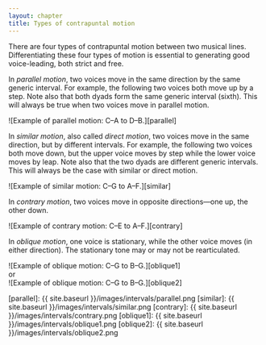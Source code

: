 ```yaml
---
layout: chapter
title: Types of contrapuntal motion
---
```



There are four types of contrapuntal motion between two musical lines. Differentiating these four types of motion is essential to generating good voice-leading, both strict and free.

In *parallel motion*, two voices move in the same direction by the same generic interval. For example, the following two voices both move up by a step. Note also that both dyads form the same generic interval (sixth). This will always be true when two voices move in parallel motion.

![Example of parallel motion: C–A to D–B.][parallel]

In *similar motion*, also called *direct motion*, two voices move in the same direction, but by different intervals. For example, the following two voices both move down, but the upper voice moves by step while the lower voice moves by leap. Note also that the two dyads are different generic intervals. This will always be the case with similar or direct motion.

![Example of similar motion: C–G to A–F.][similar]

In *contrary motion*, two voices move in opposite directions—one up, the other down.

![Example of contrary motion: C–E to A–F.][contrary]

In *oblique motion*, one voice is stationary, while the other voice moves (in either direction). The stationary tone may or may not be rearticulated.

![Example of oblique motion: C–G to B–G.][oblique1]  
or  
![Example of oblique motion: C–G to B–G.][oblique2]



[parallel]: {{ site.baseurl }}/images/intervals/parallel.png
[similar]: {{ site.baseurl }}/images/intervals/similar.png
[contrary]: {{ site.baseurl }}/images/intervals/contrary.png
[oblique1]: {{ site.baseurl }}/images/intervals/oblique1.png
[oblique2]: {{ site.baseurl }}/images/intervals/oblique2.png
